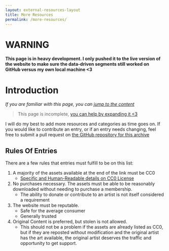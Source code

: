 ```yaml
---
layout: external-resources-layout
title: More Resources
permalink: /more-resources/
---
```


# WARNING
**This page is in heavy development. I only pushed it to the live version of the website to make sure the data-driven segments still worked on GitHub versus my own local machine <3**

# Introduction

*If you are familiar with this page, you can [jump to the content](#index)*

> This page is incomplete, <a href="https://github.com/QueenOfSquiggles/squiggles-creative-commons-assets/issues" target="_blank" rel="noopener noreferrer">you can help by expanding it <3</a>

I will do my best to add more resources and categories as time goes on. If you would like to contribute an entry, or if an entry needs changing, feel free to submit a pull request on <a href="https://github.com/QueenOfSquiggles/squiggles-creative-commons-assets" target="_blank" rel="noopener noreferrer">the GitHub repository for this archive</a>

## Rules Of Entries
There are a few rules that entries must fulfill to be on this list:

1. A majority of the assets available at the end of the link must be CC0
    - <a href="https://creativecommons.org/publicdomain/zero/1.0/" target="_blank" rel="noopener noreferrer">Specific and Human-Readable details on CC0 License</a>
2. No purchases necessary. The assets must be able to be reasonably downloaded without needing to purchase a membership.
    - The ability to donate or contribute to an artist is not itself considered a requirement
3. The website must be reputable.
    - Safe for the average consumer
    - Generally trusted
4. Original Content is preferred, but stolen is not allowed.
    - This should not be a problem if the assets are already listed as CC0, but if they are reposted without modification and the original artist has the art available, the original artist deserves the traffic and opportunity to get support.

